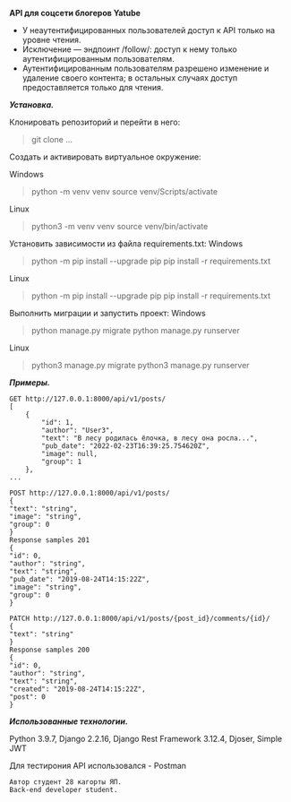 **API для соцсети блогеров Yatube**

* У неаутентифицированных пользователей доступ к API только на уровне чтения.
* Исключение — эндпоинт /follow/: доступ к нему только аутентифицированным пользователям.
* Аутентифицированным пользователям разрешено изменение и удаление своего контента; в остальных случаях доступ предоставляется только для чтения.

***Установка.***

Клонировать репозиторий и перейти в него:

> git clone ...

Cоздать и активировать виртуальное окружение:

Windows
> python -m venv venv
> source venv/Scripts/activate

Linux
> python3 -m venv venv
> source venv/bin/activate

Установить зависимости из файла requirements.txt:
Windows
> python -m pip install --upgrade pip
> pip install -r requirements.txt

Linux
> python -m pip install --upgrade pip
> pip install -r requirements.txt

Выполнить миграции и запустить проект:
Windows
> python manage.py migrate
> python manage.py runserver

Linux
> python3 manage.py migrate
> python3 manage.py runserver

***Примеры.***
```
GET http://127.0.0.1:8000/api/v1/posts/
[
    {
        "id": 1,
        "author": "User3",
        "text": "В лесу родилась ёлочка, в лесу она росла...",
        "pub_date": "2022-02-23T16:39:25.754620Z",
        "image": null,
        "group": 1
    },
...

POST http://127.0.0.1:8000/api/v1/posts/
{
"text": "string",
"image": "string",
"group": 0
}
Response samples 201
{
"id": 0,
"author": "string",
"text": "string",
"pub_date": "2019-08-24T14:15:22Z",
"image": "string",
"group": 0
}
```
```
PATCH http://127.0.0.1:8000/api/v1/posts/{post_id}/comments/{id}/
{
"text": "string"
}
Response samples 200
{
"id": 0,
"author": "string",
"text": "string",
"created": "2019-08-24T14:15:22Z",
"post": 0
}
```

***Использованные технологии.***

Python 3.9.7, Django 2.2.16,  Django Rest Framework 3.12.4, Djoser, Simple JWT

Для тестирония API использовался - Postman

```
Автор студент 28 кагорты ЯП.
Back-end developer student.
```
